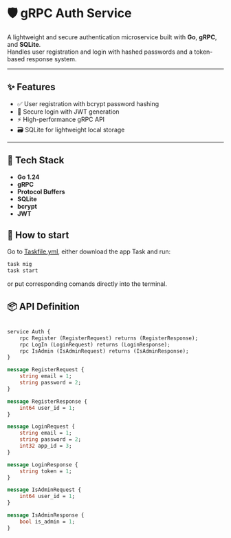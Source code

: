 # 🛡️ gRPC Auth Service

A lightweight and secure authentication microservice built with **Go**, **gRPC**, and **SQLite**.  
Handles user registration and login with hashed passwords and a token-based response system.

---

## ✨ Features

- ✅ User registration with bcrypt password hashing
- 🔐 Secure login with JWT generation
- ⚡ High-performance gRPC API
- 🗃️ SQLite for lightweight local storage

---

## 🧰 Tech Stack

- **Go 1.24**
- **gRPC**
- **Protocol Buffers**
- **SQLite**
- **bcrypt**
- **JWT**

## 🚀 How to start
  Go to [Taskfile.yml](./Taskfile.yml), either download the app Task and run:

```bash
task mig
task start
```

or put corresponding
  comands directly into the terminal.

## 📦 API Definition

```proto

service Auth {
    rpc Register (RegisterRequest) returns (RegisterResponse);
    rpc LogIn (LoginRequest) returns (LoginResponse);
    rpc IsAdmin (IsAdminRequest) returns (IsAdminResponse);
}

message RegisterRequest {
    string email = 1;
    string password = 2;
}

message RegisterResponse {
    int64 user_id = 1;
}

message LoginRequest {
    string email = 1;
    string password = 2;
    int32 app_id = 3;
}

message LoginResponse {
    string token = 1;
}

message IsAdminRequest {
    int64 user_id = 1;
}

message IsAdminResponse {
    bool is_admin = 1;
}
